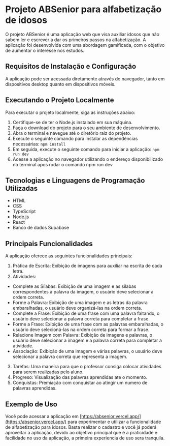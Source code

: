 # Projeto ABSenior para alfabetização de idosos

O projeto ABSenior é uma aplicação web que visa auxiliar idosos que não sabem ler e escrever a dar os primeiros passos na alfabetização. A aplicação foi desenvolvida com uma abordagem gamificada, com o objetivo de aumentar o interesse nos estudos.

## Requisitos de Instalação e Configuração

A aplicação pode ser acessada diretamente através do navegador, tanto em dispositivos desktop quanto em dispositivos móveis.

## Executando o Projeto Localmente

Para executar o projeto localmente, siga as instruções abaixo:

1. Certifique-se de ter o Node.js instalado em sua máquina.
2. Faça o download do projeto para o seu ambiente de desenvolvimento.
3. Abra o terminal e navegue até o diretório raiz do projeto.
4. Execute o seguinte comando para instalar as dependências necessárias:
      `npm install`
5. Em seguida, execute o seguinte comando para iniciar a aplicação:
      `npm run dev`
6. Acesse a aplicação no navegador utilizando o endereço disponibilizado no terminal apos rodar o comando npm run dev

## Tecnologias e Linguagens de Programação Utilizadas

- HTML
- CSS
- TypeScript
- Node.js
- React
- Banco de dados Supabase

## Principais Funcionalidades

A aplicação oferece as seguintes funcionalidades principais:

1. Prática de Escrita: Exibição de imagens para auxiliar na escrita de cada letra.
2. Atividades:
  - Complete as Sílabas: Exibição de uma imagem e as sílabas correspondentes à palavra da imagem, o usuário deve selecionar a ordem correta.
  - Forme a Palavra: Exibição de uma imagem e as letras da palavra embaralhadas, o usuário deve organizá-las na ordem correta.
  - Complete a Frase: Exibição de uma frase com uma palavra faltando, o usuário deve selecionar a palavra correta para completar a frase.
  - Forme a Frase: Exibição de uma frase com as palavras embaralhadas, o usuário deve selecioná-las na ordem correta para formar a frase.
  - Relacione Imagem com Palavra: Exibição de imagens e palavras, o usuário deve selecionar a imagem e a palavra correta para completar a atividade.
  - Associação: Exibição de uma imagem e várias palavras, o usuário deve selecionar a palavra correta que representa a imagem.
3. Tarefas: Uma maneira para que o professor consiga colocar atividades para serem realizadas pelo aluno.
4. Progreso: Visualização das palavras aprendidas ate o momento.
5. Conquistas: Premiação com conquistar ao atingir um numero de palavras aprendidas.

## Exemplo de Uso

Você pode acessar a aplicação em [https://absenior.vercel.app/](https://absenior.vercel.app/) para experimentar e utilizar a funcionalidade de alfabetização para idosos. Basta realizar o cadastro e você já poderá aproveitar a aplicação, devido ao objetivo principal que é a praticidade e facilidade no uso da aplicação, a primeira experiencia de uso sera tranquila.

